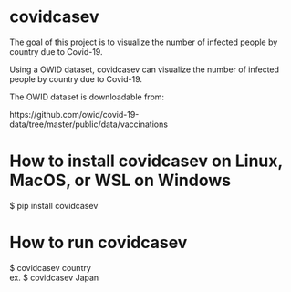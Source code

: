 # covidcasev

<p>The goal of this project is to visualize the number of infected people by country due to Covid-19.</p>
<p>Using a OWID dataset, covidcasev can visualize the number of infected people by country due to Covid-19.</p>
The OWID dataset is downloadable from:</p>
https://github.com/owid/covid-19-data/tree/master/public/data/vaccinations




<h1>
  How to install covidcasev on Linux, MacOS, or WSL on Windows
</h1>
$ pip install covidcasev

<h1>
  How to run covidcasev 
</h1>
$ covidcasev country <br>
ex. $ covidcasev Japan
